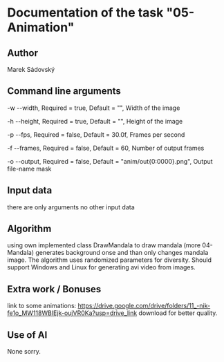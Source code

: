 # Documentation of the task "05-Animation"

## Author
Marek Sádovský

## Command line arguments
-w --width, Required = true, Default = "", Width of the image

-h --height, Required = true, Default = "", Height of the image

-p --fps, Required = false, Default = 30.0f, Frames per second

-f --frames, Required = false, Default = 60, Number of output frames

-o --output, Required = false, Default = "anim/out{0:0000}.png", Output file-name mask


## Input data
there are only arguments no other input data

## Algorithm
using own implemented class DrawMandala to draw mandala (more 04-Mandala) generates background onse and than only changes mandala image.
The algorithm uses randomized parameters for diversity. Should support Windows and Linux for generating avi video from images.

## Extra work / Bonuses
link to some animations: https://drive.google.com/drive/folders/11_-nik-fe1o_MW118WBIEjk-oujVR0Ka?usp=drive_link    download for better quality. 

## Use of AI
None sorry.
